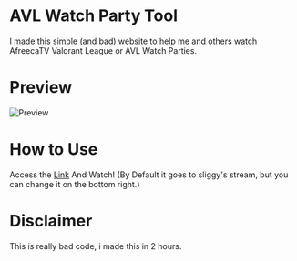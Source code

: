 # AVL Watch Party Tool
I made this simple (and bad) website to help me and others watch AfreecaTV Valorant League or AVL Watch Parties.

# Preview
![Preview](https://imgur.com/t5LSJSy.png)

# How to Use
Access the [Link](https://escaleirex.github.io/AVL-Watch-Party-Tool/Chat) And Watch!
(By Default it goes to sliggy's stream, but you can change it on the bottom right.)

# Disclaimer
This is really bad code, i made this in 2 hours.
